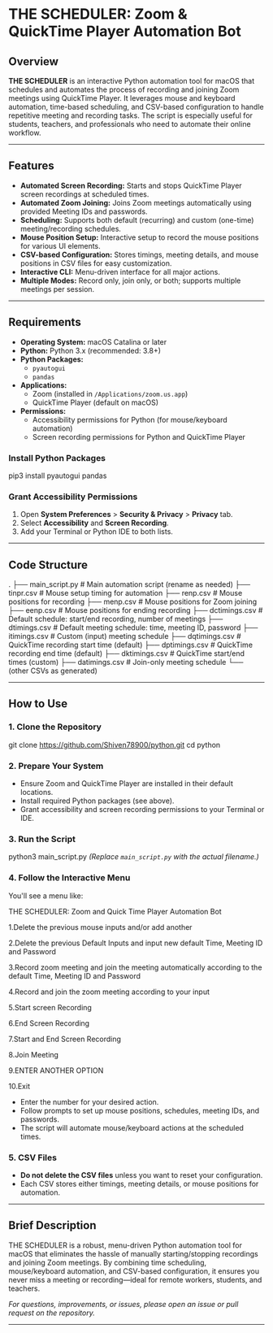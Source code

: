 # THE SCHEDULER: Zoom & QuickTime Player Automation Bot

## Overview

**THE SCHEDULER** is an interactive Python automation tool for macOS that schedules and automates the process of recording and joining Zoom meetings using QuickTime Player. It leverages mouse and keyboard automation, time-based scheduling, and CSV-based configuration to handle repetitive meeting and recording tasks. The script is especially useful for students, teachers, and professionals who need to automate their online workflow.

---

## Features

- **Automated Screen Recording:** Starts and stops QuickTime Player screen recordings at scheduled times.
- **Automated Zoom Joining:** Joins Zoom meetings automatically using provided Meeting IDs and passwords.
- **Scheduling:** Supports both default (recurring) and custom (one-time) meeting/recording schedules.
- **Mouse Position Setup:** Interactive setup to record the mouse positions for various UI elements.
- **CSV-based Configuration:** Stores timings, meeting details, and mouse positions in CSV files for easy customization.
- **Interactive CLI:** Menu-driven interface for all major actions.
- **Multiple Modes:** Record only, join only, or both; supports multiple meetings per session.

---

## Requirements

- **Operating System:** macOS Catalina or later
- **Python:** Python 3.x (recommended: 3.8+)
- **Python Packages:**  
  - `pyautogui`  
  - `pandas`
- **Applications:**  
  - Zoom (installed in `/Applications/zoom.us.app`)
  - QuickTime Player (default on macOS)
- **Permissions:**  
  - Accessibility permissions for Python (for mouse/keyboard automation)
  - Screen recording permissions for Python and QuickTime Player

### Install Python Packages
pip3 install pyautogui pandas

### Grant Accessibility Permissions

1. Open **System Preferences** > **Security & Privacy** > **Privacy** tab.
2. Select **Accessibility** and **Screen Recording**.
3. Add your Terminal or Python IDE to both lists.

---

## Code Structure
.
├── main_script.py # Main automation script (rename as needed)
├── tinpr.csv # Mouse setup timing for automation
├── renp.csv # Mouse positions for recording
├── menp.csv # Mouse positions for Zoom joining
├── eenp.csv # Mouse positions for ending recording
├── dctimings.csv # Default schedule: start/end recording, number of meetings
├── dtimings.csv # Default meeting schedule: time, meeting ID, password
├── itimings.csv # Custom (input) meeting schedule
├── dqtimings.csv # QuickTime recording start time (default)
├── dptimings.csv # QuickTime recording end time (default)
├── dktimings.csv # QuickTime start/end times (custom)
├── datimings.csv # Join-only meeting schedule
└── (other CSVs as generated)

---

## How to Use

### 1. Clone the Repository
git clone https://github.com/Shiven78900/python.git
cd python

### 2. Prepare Your System

- Ensure Zoom and QuickTime Player are installed in their default locations.
- Install required Python packages (see above).
- Grant accessibility and screen recording permissions to your Terminal or IDE.

### 3. Run the Script

python3 main_script.py
*(Replace `main_script.py` with the actual filename.)*

### 4. Follow the Interactive Menu

You'll see a menu like:

THE SCHEDULER: Zoom and Quick Time Player Automation Bot

1.Delete the previous mouse inputs and/or add another

2.Delete the previous Default Inputs and input new default Time, Meeting ID and Password

3.Record zoom meeting and join the meeting automatically according to the default Time, Meeting ID and Password

4.Record and join the zoom meeting according to your input

5.Start screen Recording

6.End Screen Recording

7.Start and End Screen Recording

8.Join Meeting

9.ENTER ANOTHER OPTION

10.Exit

- Enter the number for your desired action.
- Follow prompts to set up mouse positions, schedules, meeting IDs, and passwords.
- The script will automate mouse/keyboard actions at the scheduled times.

### 5. CSV Files

- **Do not delete the CSV files** unless you want to reset your configuration.
- Each CSV stores either timings, meeting details, or mouse positions for automation.

---

## Brief Description

THE SCHEDULER is a robust, menu-driven Python automation tool for macOS that eliminates the hassle of manually starting/stopping recordings and joining Zoom meetings. By combining time scheduling, mouse/keyboard automation, and CSV-based configuration, it ensures you never miss a meeting or recording—ideal for remote workers, students, and teachers.

*For questions, improvements, or issues, please open an issue or pull request on the repository.*

---


